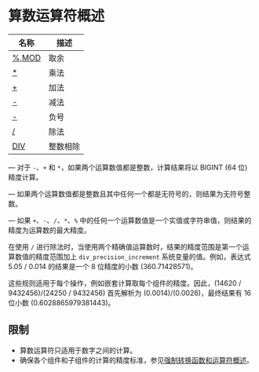 # **算数运算符概述**

| 名称 | 描述|
|---|-----|
| [%,MOD](mod.md) | 取余 |
| [*](multiplication.md) | 乘法 |
| [+](addition.md) | 加法 |
| [-](minus.md) | 减法 |
| [-](unary-minus.md) | 负号 |
| [/](division.md) | 除法 |
| [DIV](div.md) | 整数相除 |

— 对于 `-`、`+` 和 `*`，如果两个运算数值都是整数，计算结果将以 BIGINT (64 位) 精度计算。

— 如果两个运算数值都是整数且其中任何一个都是无符号的，则结果为无符号整数。

— 如果 `+`、`-`、`/`、`*`、`%` 中的任何一个运算数值是一个实值或字符串值，则结果的精度为运算数的最大精度。

在使用 `/` 进行除法时，当使用两个精确值运算数时，结果的精度范围是第一个运算数值的精度范围加上 `div_precision_increment` 系统变量的值。例如，表达式 5.05 / 0.014 的结果是一个 8 位精度的小数 (360.71428571)。

这些规则适用于每个操作，例如嵌套计算取每个组件的精度。因此，(14620 / 9432456)/(24250 / 9432456) 首先解析为 (0.0014)/(0.0026)，最终结果有 16 位小数 (0.6028865979381443)。

## **限制**

- 算数运算符只适用于数字之间的计算。
- 确保各个组件和子组件的计算的精度标准，参见[强制转换函数和运算符概述](../cast-functions-and-operators/cast-functions-and-operators-overview.md)。
